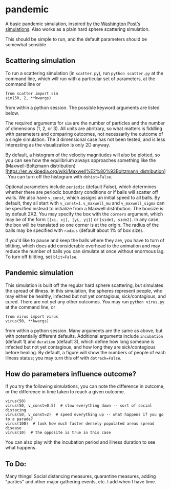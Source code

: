 # pandemic

A basic pandemic simulation, inspired by [the Washington Post's simulations](https://www.washingtonpost.com/graphics/2020/world/corona-simulator/?itid=sf_coronavirus). Also works as a plain hard sphere scattering simulation.

This should be simple to run, and the default parameters should be somewhat sensible.

## Scattering simulation

To run a scattering simulation (in `scatter.py`), run
`python scatter.py` at the command line, which will run with a particular set of parameters,
at the command line
or
```
from scatter import sim
sim(50, 2, **kwargs)
```
from within a python session. The possible keyword arguments are listed below.

The required arguments for `sim` are the number of particles and the number of dimensions (1, 2, or 3). All units are abritrary, so what matters is fiddling with parameters and comparing outcomes, not necessarily the outcome of a single simulation. The 3 dimensional case has not been tested, and is less interesting as the visualization is only 2D anyway.

By default, a histogram of the velocity magnitudes will also be plotted, so you can see how the equilibrium always approaches something like the (Maxwell-Boltzmann distribution)[https://en.wikipedia.org/wiki/Maxwell%E2%80%93Boltzmann_distribution]. You can turn off the histogram with `dohist=False`.

Optional parameters include `periodic` (default False), which determines whether there are periodic boundary conditions or if balls will scatter off walls. We also have `v_const`, which assigns an initial speed to all balls. By default, they all start with `v_const=1`. `v_maxwell_mu` and `v_maxwell_sigma` can be specified instead to initialize from a Maxwell distribution. The boxsize is by default 2X2. You may specify the box with the `corners` argument, which may be of the form `[[xi, xj], [yi, yj]]` or `[side1, side2]`. In any case, the box will be translated so one corner is at the origin. The radius of the balls may be specified with `radius` (default about 1% of box size).

If you'd like to pause and keep the balls where they are, you have to turn of blitting, which does add considerable overhead to the animation and may reduce the number of balls you can simulate at once without enormous lag. To turn off blitting, set `blit=False`.

## Pandemic simulation

This simulation is built off the regular hard sphere scattering, but simulates the spread of illness. In this simulation, the spheres represent people, who may either be healthy, infected but not yet contagious, sick/contagious, and cured. There are not yet any other outcomes. You may run `python virus.py` at the command line, or
```
from virus import virus
virus(50, **kwargs)
```
from within a python session. Many arguments are the same as above, but with potentially different defaults. Additional arguments include `incubation` (default 1) and `duration` (default 3), which define how long someone is infected but not yet contagious, and how long they are sick/contagious before healing. By default, a figure will show the numbers of people of each illness status; you may turn this off with `dotrack=False`.

## How do parameters influence outcome?
If you try the following simulations, you can note the difference in outcome, or the difference in time taken to reach a given outcome.
```
virus(50)
virus(50, v_const=0.5)  # slow everything down -- sort of social distacing
virus(50, v_const=2)  # speed everything up -- what happens if you go to a parade?
virus(100)  # look how much faster densely populated areas spread disease
virus(10)  # the opposite is true in this case
```

You can also play with the incubation period and illness duration to see what happens.

## To Do:

Many things! Social distancing measures, quarantine measures, adding "parties" and other major gathering events, etc. I add when I have time.
